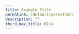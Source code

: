 ```yaml
---
title: Example Title
permalink: /default/permalink/
description: ""
third_nav_title: Blca
---
```



